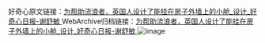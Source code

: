 好奇心原文链接：[为帮助流浪者，英国人设计了能挂在房子外墙上的小舱_设计_好奇心日报-谢舒敏 ](https://www.qdaily.com/articles/12495.html)
WebArchive归档链接：[为帮助流浪者，英国人设计了能挂在房子外墙上的小舱_设计_好奇心日报-谢舒敏 ](http://web.archive.org/web/20190623172740/https://www.qdaily.com/articles/12495.html)
![image](http://ww3.sinaimg.cn/large/007d5XDply1g3wjt841hjj30u048ahdt)